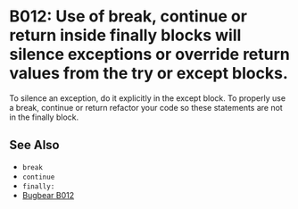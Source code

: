 # B012: Use of break, continue or return inside finally blocks will silence exceptions or override return values from the try or except blocks.

To silence an exception, do it explicitly in the except block. To properly use a break,
continue or return refactor your code so these statements are not in the finally block.

## See Also

* `break`
* `continue`
* `finally:`
* [Bugbear B012](https://github.com/PyCQA/flake8-bugbear?tab=readme-ov-file)
